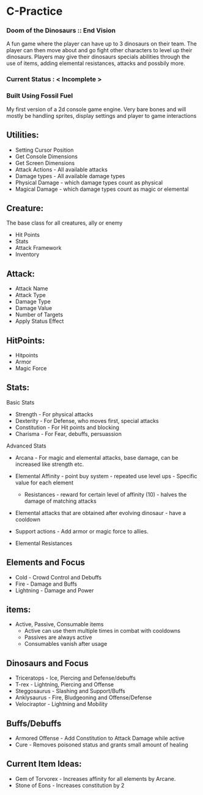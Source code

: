 # C-Practice

### Doom of the Dinosaurs :: End Vision
A fun game where the player can have up to 3 dinosaurs on their team. The player can then move about and go fight other characters to level up their dinosaurs.
Players may give their dinosaurs specials abilities through the use of items, adding elemental resistances, attacks and possbily more.

### Current Status : < Incomplete >

### Built Using Fossil Fuel
My first version of a 2d console game engine. Very bare bones and will mostly be handling sprites, display settings and player to game interactions

## Utilities:
- Setting Cursor Position
- Get Console Dimensions
- Get Screen Dimensions
- Attack Actions - All available attacks
- Damage types - All available damage types
- Physical Damage - which damage types count as physical
- Magical Damage - which damage types count as magic or elemental

## Creature:
The base class for all creatures, ally or enemy
- Hit Points
- Stats
- Attack Framework
- Inventory

## Attack:
- Attack Name
- Attack Type
- Damage Type
- Damage Value
- Number of Targets
- Apply Status Effect

## HitPoints:
- Hitpoints
- Armor
- Magic Force

## Stats:
Basic Stats
- Strength - For physical attacks
- Dexterity - For Defense, who moves first, special attacks
- Constitution - For Hit points and blocking
- Charisma - For Fear, debuffs, persuassion

Advanced Stats
- Arcana - For magic and elemental attacks, base damage, can be increased like strength etc.

- Elemental Affinity - point buy system - repeated use level ups - Specific value for each element
  - Resistances - reward for certain level of affinity (10) - halves the damage of matching attacks
  
- Elemental attacks that are obtained after evolving dinosaur - have a cooldown
- Support actions - Add armor or magic force to allies.
- Elemental Resistances

## Elements and Focus
- Cold - Crowd Control and Debuffs
- Fire - Damage and Buffs
- Lightning - Damage and Power


## items:
- Active, Passive, Consumable items
  - Active can use them multiple times in combat with cooldowns
  - Passives are always active
  - Consumables vanish after usage

## Dinosaurs and Focus
- Triceratops   - Ice, Piercing and Defense/debuffs
- T-rex         - Lightning, Piercing and Offense 
- Steggosaurus  - Slashing and Support/Buffs
- Anklysaurus   - Fire, Bludgeoning and Offense/Defense
- Velociraptor  - Lightning and Mobility

## Buffs/Debuffs
- Armored Offense - Add Constitution to Attack Damage while active
- Cure - Removes poisoned status and grants small amount of healing

## Current Item Ideas:
- Gem of Torvorex - Increases affinity for all elements by Arcane.
- Stone of Eons - Increases constitution by 2
